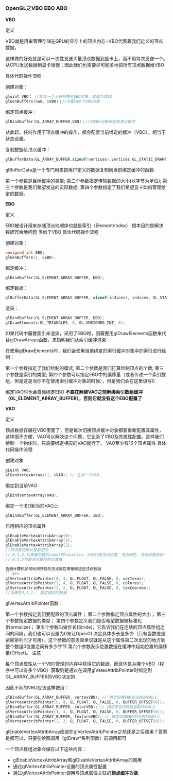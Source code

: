 ### **OpenGL之VBO EBO ABO**    

**VBO**

定义

VBO就是用来管理存储在GPU的显存上的顶点内存=VBO代表着我们定义的顶点数据。

这样做的好处就是可以一次性发送大量顶点数据到显卡上，而不用每次发送一个。从CPU发送数据到显卡很慢；因此我们也需要尽可能多地把所有顶点数据给VBO

具体代码操作流程

创建对象：
```c++
gluint VBO； //定义一个无符号整形VBO对象，其值为其ID
glGenBuffers(num, &VBO)；//分配num个VBO对象
```
绑定顶点缓冲：
```c++
glBindBuffer(GL_ARRAY_BUFFER,VBO)；//将VBO对象绑定到顶点缓冲
```
从此起，任何作用于顶点缓冲的操作，都会配置当前绑定的缓冲（VBO）。相当于状态设置。

复制数据给顶点缓冲：
```c++
glBufferData(GL_ARRAY_BUFFER,sizeof(vertices),vertices,GL_STATIC_DRAW);
```
glBufferData是一个专门用来把用户定义的数据复制到当前绑定缓冲的函数:

第一个参数是目标缓冲的类型;
第二个参数指定传输数据的大小(以字节为单位);
第三个参数是我们希望发送的实际数据;
第四个参数指定了我们希望显卡如何管理给定的数据。

**EBO**

定义

EBO被设计用来存储顶点地顺序也就是索引（Element/Index）
根本目的是解决数据冗余地问题
类似于VBO
具体代码操作流程

创建对象：
```c++
unsigned int EBO;
glGenBuffers(1, &EBO); 
```
绑定缓冲：
```c++
glBindBuffer(GL_ELEMENT_ARRAY_BUFFER, EBO);
```
绑定数据：
```c++
glBufferData(GL_ELEMENT_ARRAY_BUFFER, sizeof(indices), indices, GL_STATIC_DRAW);
```

渲染：
```c++
glBindBuffer(GL_ELEMENT_ARRAY_BUFFER, EBO);
glDrawElements(GL_TRIANGLES, 6, GL_UNSIGNED_INT, 0);
```
如果代码中需要索引来渲染，采用了EBO时，则需要用glDrawElements函数来代替glDrawArrays函数，来指明我们从索引缓冲渲染

在使用glDrawElements时，我们会使用当前绑定的索引缓冲对象中的索引进行绘制：

第一个参数指定了我们绘制的模式;
第二个参数是我们打算绘制顶点的个数;
第三个参数是索引的类型;
第四个参数可以指定EBO中的偏移量（或者传递一个索引数组，但是这是当你不在使用索引缓冲对象的时候），但是我们会在这里填写0

绑定VAO时也会自动绑定EBO
**不要在解绑VAO之前解绑索引数组缓冲（GL_ELEMENT_ARRAY_BUFFER），否则它就没有这个EBO配置了**

**VAO**

定义

顶点数据存储在VBO里面了，但是每次切换顶点缓冲对象都要重新配置其属性，这样很不方便，VAO可以解决这个问题，它记录了VBO及其属性配置。这样我们绘制一个物体时，只需要绑定相应的VAO就行了。
VAO至少有16个顶点属性
具体代码操作流程

创建对象
```c++
gLuint VAO;
glGenVertexArrays(1, &VAO); // 生成一个VAO
```
绑定到当前VAO
```c++
glBindVertexArray(VAO);
```
绑定一个IBO到当前VAO上
```c++
glBindBuffer(GL_ELEMENT_ARRAY_BUFFER, IBO);
```

启用相应的顶点属性
```c++
glEnableVertexAttribArray(0); 
glEnableVertexAttribArray(1);
glEnableVertexAttribArray(2);
//顶点属性默认是禁用的
// 0,1,2…代表着色器的input的location，分别代表顶点位置，顶点颜色，顶点纹理坐标; 
// 0,1,2也是顶点属性的位置值

告知计算机如何利用开启的顶点属性来理解这些顶点数据
```c++
glVertexAttribPointer(0, 4, GL_FLOAT, GL_FALSE, 0, vertexes); 
glVertexAttribPointer(1, 4, GL_FLOAT, GL_FALSE, 0, colores); 
glVertexAttribPointer(2, 2, GL_FLOAT, GL_FALSE, 0, texCoordes);
//为属性0,1,2...指定相应的数据
```
glVertexAttribPointer函数：

第一个参数指定我们要配置的顶点属性；
第二个参数指定顶点属性的大小；
第三个参数指定数据的类型；
第四个参数定义我们是否希望数据被标准化(Normalize)；
第五个参数叫做步长(Stride)，它告诉我们在连续的顶点属性组之间的间隔，我们也可以设置为0来让OpenGL决定具体步长是多少（只有当数值是紧密排列时才可用）。这个参数的意思简单说就是从这个属性第二次出现的地方到整个数组0位置之间有多少字节
第六个参数表示位置数据在缓冲中起始位置的偏移量(Offset)。
注意

每个顶点属性从一个VBO管理的内存中获得它的数据，而具体是从哪个VBO（程序中可以有多个VBO）获取则是通过在调用glVetexAttribPointer时绑定到GL_ARRAY_BUFFER的VBO决定的

因此不同的VBO应该这样使用：

```c++
glBindBuffer(GL_ARRAY_BUFFER, vertexVBO); // 绑定位置VBO到当前的VAO上
glVertexAttribPointer(0, 4, GL_FLOAT, GL_FALSE, 0, BUFFER_OFFSET(0)); 
glBindBuffer(GL_ARRAY_BUFFER, colorVBO); // 绑定颜色VBO到当前的VAO上
glVertexAttribPointer(1, 4, GL_FLOAT, GL_FALSE, 0, BUFFER_OFFSET(0));
glBindBuffer(GL_ARRAY_BUFFER, textureVBO); // 绑定纹理VBO到当前的VAO上
glVertexAttribPointer(2, 2, GL_FLOAT, GL_FALSE, 0, BUFFER_OFFSET(0)); 
```
glEnableVertexAttribArray应该在glVertexAttribPointer之前还是之后调用？答案是都可以，只要在绘图调用（glDraw*系列函数）前调用即可   

一个顶点数组对象会储存以下这些内容：
- glEnableVertexAttribArray和glDisableVertexAttribArray的调用      
- 通过glVertexAttribPointer设置的顶点属性配置     
- 通过glVertexAttribPointer调用与顶点属性关联的**顶点缓冲对象**        

